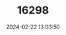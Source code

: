---
title: "16298"
category: "Partula atilis"
draft: false
date: 2024-02-22 13:03:50
languages:
  English: ["Small Ground Partula Snail", "Polynesian Tree Snail"]
---